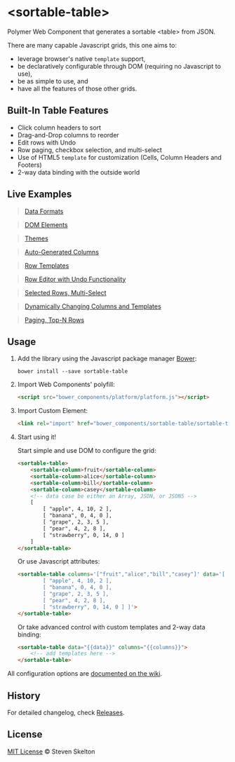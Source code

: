 &lt;sortable-table&gt;
================

Polymer Web Component that generates a sortable &lt;table&gt; from JSON.

There are many capable Javascript grids, this one aims to:
- leverage browser's native `template` support,
- be declaratively configurable through DOM (requiring no Javascript to use),
- be as simple to use, and
- have all the features of those other grids.

## Built-In Table Features

- Click column headers to sort
- Drag-and-Drop columns to reorder
- Edit rows with Undo
- Row paging, checkbox selection, and multi-select
- Use of HTML5 `template` for customization (Cells, Column Headers and Footers)
- 2-way data binding with the outside world

## Live Examples

> [Data Formats](http://files.stevenskelton.ca/sortable-table/examples/data-formats.html)

> [DOM Elements](http://files.stevenskelton.ca/sortable-table/examples/dom-elements.html)

> [Themes](http://files.stevenskelton.ca/sortable-table/examples/themes.html)

> [Auto-Generated Columns](http://files.stevenskelton.ca/sortable-table/examples/autogenerated-columns.html)

> [Row Templates](http://files.stevenskelton.ca/sortable-table/examples/row-templates.html)

> [Row Editor with Undo Functionality](http://files.stevenskelton.ca/sortable-table/examples/row-editor.html)

> [Selected Rows, Multi-Select](http://files.stevenskelton.ca/sortable-table/examples/selected-rows.html)

> [Dynamically Changing Columns and Templates](http://files.stevenskelton.ca/sortable-table/examples/dynamic-columns.html)

> [Paging, Top-N Rows](http://files.stevenskelton.ca/sortable-table/examples/paging.html)

## Usage

1. Add the library using the Javascript package manager [Bower](http://bower.io/):

	```bower install --save sortable-table```

2. Import Web Components' polyfill:

	```html
	<script src="bower_components/platform/platform.js"></script>
	```

3. Import Custom Element:

	```html
	<link rel="import" href="bower_components/sortable-table/sortable-table.html">
	```

4. Start using it!

	Start simple and use DOM to configure the grid:

	```html
	<sortable-table>
		<sortable-column>fruit</sortable-column>
		<sortable-column>alice</sortable-column>
		<sortable-column>bill</sortable-column>
		<sortable-column>casey</sortable-column>
		<!-- data case be either an Array, JSON, or JSON5 -->
		[
			[ "apple", 4, 10, 2 ],
			[ "banana", 0, 4, 0 ],
			[ "grape", 2, 3, 5 ],
			[ "pear", 4, 2, 8 ],
			[ "strawberry", 0, 14, 0 ]
		]
	</sortable-table>
	```

	Or use Javascript attributes:

	```html
	<sortable-table columns='["fruit","alice","bill","casey"]' data='[
			[ "apple", 4, 10, 2 ],
			[ "banana", 0, 4, 0 ],
			[ "grape", 2, 3, 5 ],
			[ "pear", 4, 2, 8 ],
			[ "strawberry", 0, 14, 0 ] ]'>
	</sortable-table>
	```

	Or take advanced control with custom templates and 2-way data binding:

	```html
	<sortable-table data="{{data}}" columns="{{columns}}">
		<!-- add templates here -->
	</sortable-table>
	```

All configuration options are [documented on the wiki](https://github.com/stevenrskelton/sortable-table/wiki/Configuration).

## History

For detailed changelog, check [Releases](https://github.com/stevenrskelton/sortable-table/releases).

## License
[MIT License](http://opensource.org/licenses/MIT) © Steven Skelton
